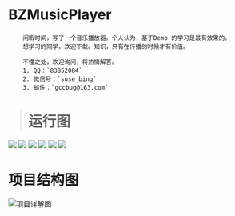 # BZMusicPlayer

####  
```
	闲暇时间，写了一个音乐播放器。个人认为，基于Demo 的学习是最有效果的。
	想学习的同学，欢迎下载。知识，只有在传播的时候才有价值。

	不懂之处，欢迎询问，将热情解答。
	1. QQ：`83852084`
	2. 微信号：`suse_bing`
	3. 邮件：`gccbug@163.com`
```

> # 运行图
 

![](http://images2015.cnblogs.com/blog/495676/201701/495676-20170118172936218-1063862810.png)
![](http://images2015.cnblogs.com/blog/495676/201701/495676-20170118172947781-281175893.png)
![](http://images2015.cnblogs.com/blog/495676/201701/495676-20170118173002890-38403665.png)
![](http://images2015.cnblogs.com/blog/495676/201701/495676-20170118173016859-511819379.png)
![](http://images2015.cnblogs.com/blog/495676/201701/495676-20170118173034312-180083390.png)
![](http://images2015.cnblogs.com/blog/495676/201701/495676-20170118204317125-840319511.jpg)


# 项目结构图
![项目详解图](http://images2015.cnblogs.com/blog/495676/201701/495676-20170118172346703-1383990152.png)
